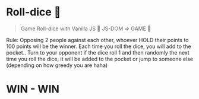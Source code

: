 # Roll-dice 🎲
> Game Roll-dice with Vanilla JS 🎲 JS-DOM => GAME 🎲
>
Rule:
Opposing 2 people against each other, whoever HOLD their points to 100 points will be the winner.
Each time you roll the dice, you will add to the pocket.. Turn to your opponent if the dice roll 1 and then randomly the next time you roll the dice, it will be added to the pocket or jump to someone else (depending on how greedy you are haha)

# WIN - WIN
